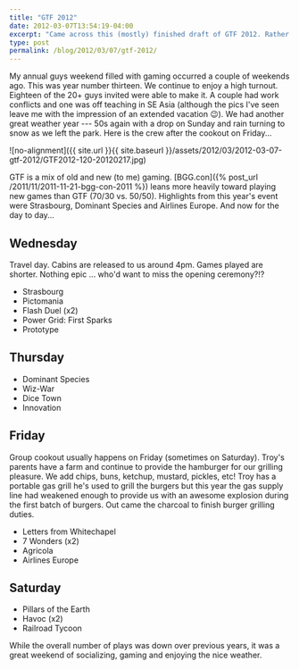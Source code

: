 ```yaml
---
title: "GTF 2012"
date: 2012-03-07T13:54:19-04:00
excerpt: "Came across this (mostly) finished draft of GTF 2012. Rather than delete it, I give it to you with little additional changes. GTF 2013 is coming up in just a few short weeks!"
type: post
permalink: /blog/2012/03/07/gtf-2012/
---
```

My annual guys weekend filled with gaming occurred a couple of weekends ago. This was year number thirteen. We continue to enjoy a high turnout. Eighteen of the 20+ guys invited were able to make it. A couple had work conflicts and one was off teaching in SE Asia (although the pics I've seen leave me with the impression of an extended vacation 😉). We had another great weather year --- 50s again with a drop on Sunday and rain turning to snow as we left the park. Here is the crew after the cookout on Friday...

![no-alignment]({{ site.url }}{{ site.baseurl }}/assets/2012/03/2012-03-07-gtf-2012/GTF2012-120-20120217.jpg)

GTF is a mix of old and new (to me) gaming. [BGG.con]({% post_url /2011/11/2011-11-21-bgg-con-2011 %}) leans more heavily toward playing new games than GTF (70/30 vs. 50/50). Highlights from this year's event were Strasbourg, Dominant Species and Airlines Europe. And now for the day to day...

## Wednesday

Travel day. Cabins are released to us around 4pm. Games played are shorter. Nothing epic ... who'd want to miss the opening ceremony?!?

  * Strasbourg
  * Pictomania
  * Flash Duel (x2)
  * Power Grid: First Sparks
  * Prototype

## Thursday

  * Dominant Species
  * Wiz-War
  * Dice Town
  * Innovation

## Friday

Group cookout usually happens on Friday (sometimes on Saturday). Troy's parents have a farm and continue to provide the hamburger for our grilling pleasure. We add chips, buns, ketchup, mustard, pickles, etc! Troy has a portable gas grill he's used to grill the burgers but this year the gas supply line had weakened enough to provide us with an awesome explosion during the first batch of burgers. Out came the charcoal to finish burger grilling duties.

  * Letters from Whitechapel
  * 7 Wonders (x2)
  * Agricola
  * Airlines Europe

## Saturday

  * Pillars of the Earth
  * Havoc (x2)
  * Railroad Tycoon

While the overall number of plays was down over previous years, it was a great weekend of socializing, gaming and enjoying the nice weather.
